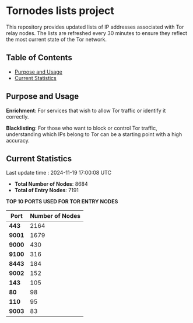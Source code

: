 # Tornodes lists project

This repository provides updated lists of IP addresses associated with Tor relay nodes. The lists are refreshed every 30 minutes to ensure they reflect the most current state of the Tor network.

## Table of Contents

- [Purpose and Usage](#purpose-and-usage)
- [Current Statistics](#current-statistics)


## Purpose and Usage

**Enrichment**: For services that wish to allow Tor traffic or identify it correctly.

**Blacklisting**: For those who want to block or control Tor traffic, understanding which IPs belong to Tor can be a starting point with a high accuracy.

## Current Statistics

Last update time : 2024-11-19 17:00:08 UTC

- **Total Number of Nodes**: 8684
- **Total of Entry Nodes**: 7191

**TOP 10 PORTS USED FOR TOR ENTRY NODES**

| **Port** | **Number of Nodes** |
|------|-----------------|
| **443**   | 2164  |
| **9001**   | 1679  |
| **9000**   | 430  |
| **9100**   | 316  |
| **8443**   | 184  |
| **9002**   | 152  |
| **143**   | 105  |
| **80**   | 98  |
| **110**   | 95  |
| **9003**   | 83  |

